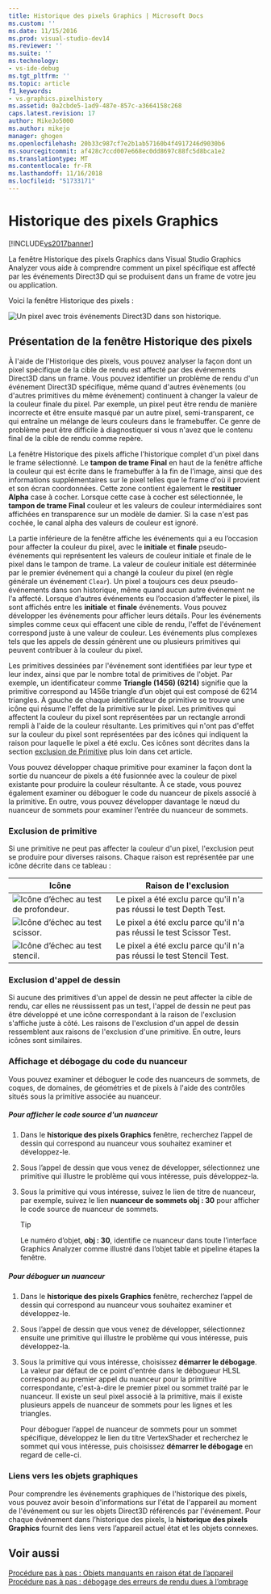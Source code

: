 ```yaml
---
title: Historique des pixels Graphics | Microsoft Docs
ms.custom: ''
ms.date: 11/15/2016
ms.prod: visual-studio-dev14
ms.reviewer: ''
ms.suite: ''
ms.technology:
- vs-ide-debug
ms.tgt_pltfrm: ''
ms.topic: article
f1_keywords:
- vs.graphics.pixelhistory
ms.assetid: 0a2cbde5-1ad9-487e-857c-a3664158c268
caps.latest.revision: 17
author: MikeJo5000
ms.author: mikejo
manager: ghogen
ms.openlocfilehash: 20b33c987cf7e2b1ab57160b4f4917246d9030b6
ms.sourcegitcommit: af428c7ccd007e668ec0dd8697c88fc5d8bca1e2
ms.translationtype: MT
ms.contentlocale: fr-FR
ms.lasthandoff: 11/16/2018
ms.locfileid: "51733171"
---
```

# <a name="graphics-pixel-history"></a>Historique des pixels Graphics
[!INCLUDE[vs2017banner](../includes/vs2017banner.md)]

La fenêtre Historique des pixels Graphics dans Visual Studio Graphics Analyzer vous aide à comprendre comment un pixel spécifique est affecté par les événements Direct3D qui se produisent dans un frame de votre jeu ou application.  
  
 Voici la fenêtre Historique des pixels :  
  
 ![Un pixel avec trois événements Direct3D dans son historique. ](../debugger/media/gfx-diag-demo-pixel-history-orientation.png "gfx_diag_demo_pixel_history_orientation")  
  
## <a name="understanding-the-pixel-history-window"></a>Présentation de la fenêtre Historique des pixels  
 À l'aide de l'Historique des pixels, vous pouvez analyser la façon dont un pixel spécifique de la cible de rendu est affecté par des événements Direct3D dans un frame. Vous pouvez identifier un problème de rendu d'un événement Direct3D spécifique, même quand d'autres évènements (ou d'autres primitives du même événement) continuent à changer la valeur de la couleur finale du pixel. Par exemple, un pixel peut être rendu de manière incorrecte et être ensuite masqué par un autre pixel, semi-transparent, ce qui entraîne un mélange de leurs couleurs dans le framebuffer. Ce genre de problème peut être difficile à diagnostiquer si vous n'avez que le contenu final de la cible de rendu comme repère.  
  
 La fenêtre Historique des pixels affiche l'historique complet d'un pixel dans le frame sélectionné. Le **tampon de trame Final** en haut de la fenêtre affiche la couleur qui est écrite dans le framebuffer à la fin de l’image, ainsi que des informations supplémentaires sur le pixel telles que le frame d'où il provient et son écran coordonnées. Cette zone contient également le **restituer Alpha** case à cocher. Lorsque cette case à cocher est sélectionnée, le **tampon de trame Final** couleur et les valeurs de couleur intermédiaires sont affichées en transparence sur un modèle de damier. Si la case n'est pas cochée, le canal alpha des valeurs de couleur est ignoré.  
  
 La partie inférieure de la fenêtre affiche les événements qui a eu l’occasion pour affecter la couleur du pixel, avec le **initiale** et **finale** pseudo-événements qui représentent les valeurs de couleur initiale et finale de le pixel dans le tampon de trame. La valeur de couleur initiale est déterminée par le premier événement qui a changé la couleur du pixel (en règle générale un événement `Clear`). Un pixel a toujours ces deux pseudo-événements dans son historique, même quand aucun autre événement ne l'a affecté. Lorsque d’autres événements eu l’occasion d’affecter le pixel, ils sont affichés entre les **initiale** et **finale** événements. Vous pouvez développer les événements pour afficher leurs détails. Pour les événements simples comme ceux qui effacent une cible de rendu, l'effet de l'événement correspond juste à une valeur de couleur. Les événements plus complexes tels que les appels de dessin génèrent une ou plusieurs primitives qui peuvent contribuer à la couleur du pixel.  
  
 Les primitives dessinées par l'événement sont identifiées par leur type et leur index, ainsi que par le nombre total de primitives de l'objet. Par exemple, un identificateur comme **Triangle (1456) (6214)** signifie que la primitive correspond au 1456e triangle d’un objet qui est composé de 6214 triangles. À gauche de chaque identificateur de primitive se trouve une icône qui résume l'effet de la primitive sur le pixel. Les primitives qui affectent la couleur du pixel sont représentées par un rectangle arrondi rempli à l'aide de la couleur résultante. Les primitives qui n'ont pas d'effet sur la couleur du pixel sont représentées par des icônes qui indiquent la raison pour laquelle le pixel a été exclu. Ces icônes sont décrites dans la section [exclusion de Primitive](../debugger/graphics-pixel-history.md#exclusion) plus loin dans cet article.  
  
 Vous pouvez développer chaque primitive pour examiner la façon dont la sortie du nuanceur de pixels a été fusionnée avec la couleur de pixel existante pour produire la couleur résultante. À ce stade, vous pouvez également examiner ou déboguer le code du nuanceur de pixels associé à la primitive. En outre, vous pouvez développer davantage le nœud du nuanceur de sommets pour examiner l’entrée du nuanceur de sommets.  
  
###  <a name="exclusion"></a> Exclusion de primitive  
 Si une primitive ne peut pas affecter la couleur d'un pixel, l'exclusion peut se produire pour diverses raisons. Chaque raison est représentée par une icône décrite dans ce tableau :  
  
|Icône|Raison de l'exclusion|  
|----------|--------------------------|  
|![Icône d’échec au test de profondeur. ](../debugger/media/vsg-hist-icon-failed-depth.png "vsg_hist_icon_failed_depth")|Le pixel a été exclu parce qu'il n'a pas réussi le test Depth Test.|  
|![Icône d’échec au test scissor. ](../debugger/media/vsg-hist-icon-failed-scissor.png "vsg_hist_icon_failed_scissor")|Le pixel a été exclu parce qu'il n'a pas réussi le test Scissor Test.|  
|![Icône d’échec au test stencil. ](../debugger/media/vsg-hist-icon-failed-stencil.png "vsg_hist_icon_failed_stencil")|Le pixel a été exclu parce qu'il n'a pas réussi le test Stencil Test.|  
  
### <a name="draw-call-exclusion"></a>Exclusion d'appel de dessin  
 Si aucune des primitives d'un appel de dessin ne peut affecter la cible de rendu, car elles ne réussissent pas un test, l'appel de dessin ne peut pas être développé et une icône correspondant à la raison de l'exclusion s'affiche juste à côté. Les raisons de l'exclusion d'un appel de dessin ressemblent aux raisons de l'exclusion d'une primitive. En outre, leurs icônes sont similaires.  
  
### <a name="viewing-and-debugging-shader-code"></a>Affichage et débogage du code du nuanceur  
 Vous pouvez examiner et déboguer le code des nuanceurs de sommets, de coques, de domaines, de géométries et de pixels à l'aide des contrôles situés sous la primitive associée au nuanceur.  
  
##### <a name="to-view-a-shaders-source-code"></a>Pour afficher le code source d'un nuanceur  
  
1.  Dans le **historique des pixels Graphics** fenêtre, recherchez l’appel de dessin qui correspond au nuanceur vous souhaitez examiner et développez-le.  
  
2.  Sous l’appel de dessin que vous venez de développer, sélectionnez une primitive qui illustre le problème qui vous intéresse, puis développez-la.  
  
3.  Sous la primitive qui vous intéresse, suivez le lien de titre de nuanceur, par exemple, suivez le lien **nuanceur de sommets obj : 30** pour afficher le code source de nuanceur de sommets.  
  
    > [!TIP]
    >  Le numéro d’objet, **obj : 30**, identifie ce nuanceur dans toute l’interface Graphics Analyzer comme illustré dans l’objet table et pipeline étapes la fenêtre.  
  
##### <a name="to-debug-a-shader"></a>Pour déboguer un nuanceur  
  
1.  Dans le **historique des pixels Graphics** fenêtre, recherchez l’appel de dessin qui correspond au nuanceur vous souhaitez examiner et développez-le.  
  
2.  Sous l’appel de dessin que vous venez de développer, sélectionnez ensuite une primitive qui illustre le problème qui vous intéresse, puis développez-la.  
  
3.  Sous la primitive qui vous intéresse, choisissez **démarrer le débogage**. La valeur par défaut de ce point d'entrée dans le débogueur HLSL correspond au premier appel du nuanceur pour la primitive correspondante, c'est-à-dire le premier pixel ou sommet traité par le nuanceur. Il existe un seul pixel associé à la primitive, mais il existe plusieurs appels de nuanceur de sommets pour les lignes et les triangles.  
  
     Pour déboguer l’appel de nuanceur de sommets pour un sommet spécifique, développez le lien du titre VertexShader et recherchez le sommet qui vous intéresse, puis choisissez **démarrer le débogage** en regard de celle-ci.  
  
### <a name="links-to-graphics-objects"></a>Liens vers les objets graphiques  
 Pour comprendre les événements graphiques de l'historique des pixels, vous pouvez avoir besoin d'informations sur l'état de l'appareil au moment de l'événement ou sur les objets Direct3D référencés par l'événement. Pour chaque événement dans l’historique des pixels, la **historique des pixels Graphics** fournit des liens vers l’appareil actuel état et les objets connexes.  
  
## <a name="see-also"></a>Voir aussi  
 [Procédure pas à pas : Objets manquants en raison état de l’appareil](../debugger/walkthrough-missing-objects-due-to-device-state.md)   
 [Procédure pas à pas : débogage des erreurs de rendu dues à l’ombrage](../debugger/walkthrough-debugging-rendering-errors-due-to-shading.md)



